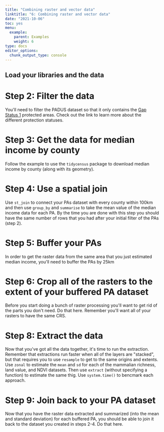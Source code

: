 ```yaml
---
title: "Combining raster and vector data"
linktitle: "6: Combining raster and vector data"
date: "2021-10-06"
toc: yes
menu:
  example:
    parent: Examples
    weight: 6
type: docs
editor_options: 
  chunk_output_type: console
---
```


## Load your libraries and the data


# Step 2: Filter the data
You'll need to filter the PADUS dataset so that it only contains the [Gap Status 1](https://www.usgs.gov/core-science-systems/science-analytics-and-synthesis/gap/science/pad-us-data-overview?qt-science_center_objects=0#qt-science_center_objects) protected areas. Check out the link to learn more about the different protection statuses. 


# Step 3: Get the data for median income by county
Follow the example to use the `tidycensus` package to download median income by county (along with its geometry).

# Step 4: Use a spatial join
Use `st_join` to connect your PAs dataset with every county within 100km and then use `group_by` and `summarise` to take the mean value of the median income data for each PA. By the time you are done with this step you should have the same number of rows that you had after your initial filter of the PAs (step 2).

# Step 5: Buffer your PAs
In order to get the raster data from the same area that you just estimated median income, you'll need to buffer the PAs by 25km

# Step 6: Crop all of the rasters to the extent of your buffered PA dataset
Before you start doing a bunch of raster processing you'll want to get rid of the parts you don't need. Do that here. Remember you'll want all of your rasters to have the same CRS.


# Step 8: Extract the data
Now that you've got all the data together, it's time to run the extraction. Remember that extractions run faster when all of the layers are "stacked", but that requires you to use `resample` to get to the same origins and extents. Use `zonal` to estimate the `mean` and `sd` for each of the mammalian richness, land value, and NDVI datasets. Then use `extract` (without specifying a function) to estimate the same thig. Use `system.time()` to bencmark each approach.

# Step 9: Join back to your PA dataset
Now that you have the raster data extracted and summarized (into the mean and standard deviation) for each buffered PA, you should be able to join it back to the dataset you created in steps 2-4. Do that here.

